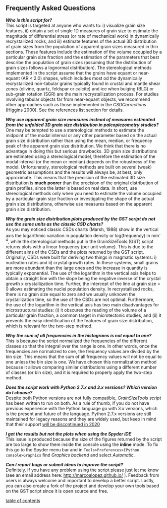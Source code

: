 Frequently Asked Questions
-------------

***Who is this script for?***  
This script is targeted at anyone who wants to: i) visualize grain size features, ii) obtain a set of single 1D measures of grain size to estimate the magnitude of differential stress (or rate of mechanical work) in dynamically recrystallized rocks, and iii) estimate features of the actual 3D distribution of grain sizes from the population of apparent grain sizes measured in thin sections. These features include the estimation of the volume occupied by a particular grain size fraction and the estimation of the parameters that best describe the population of grain sizes (assuming that the distribution of grain sizes follows a lognormal distribution). The stereological methods implemented in the script assume that the grains have equant or near-equant (AR < 2.0) shapes, which includes most od the dynamically recrystallized non-tabular grains typically found in crustal and mantle shear zones (olivine, quartz, feldspar or calcite) and ice when bulging (BLG) or sub-grain rotation (SGR) are the main recrystallization process. For studies involving tabular objects far from near-equant objects, we recommend other approaches such as those implemented in the *CSDCorrections* (Higgins 2000). See the references list section for details.

***Why use apparent grain size measures instead of measures estimated from the unfolded 3D grain size distribution in paleopiezometry studies?***  
One may be tempted to use a stereological methods to estimate the midpoint of the modal interval or any other parameter based on the actual grain size distribution rather than using the mean, median, or frequency peak of the apparent grain size distribution. We think that there is no advantage in doing this but serious drawbacks. 3D grain size distributions are estimated using a stereological model, therefore the estimation of the modal interval (or the mean or median) depends on the robustness of the model. Unfortunately, stereological methods are built on several (weak) geometric assumptions and the results will always be, at best, only approximate. This means that the precision of the estimated 3D size distribution is **much poorer** than the precision of the original distribution of grain profiles, since the latter is based on real data. In short, use stereological methods only when you need to estimate the volume occupied by a particular grain size fraction or investigating the shape of the actual grain size distributions, otherwise use measures based on the apparent grain size distribution.

***Why the grain size distribution plots produced by the GST script do not use the same units as the classic CSD charts?***  
As you may noticed classic CSDs charts (Marsh, 1988) show in the vertical axis the logarithmic variation in population density or log(frequency) in mm<sup>-4</sup>, while the stereological methods put in the GrainSizeTools (GST) script returns plots with a linear frequency (per unit volume). This is due to the different aims of the CSDs and the plots returned by the GST script. Originally, CSDs were built for deriving two things in magmatic systems: i) nucleation rates and ii) crystal growth rates. In these systems, small grains are more abundant than the large ones and the increase in quantity is typically exponential. The use of the logarithm in the vertical axis helps to obtain a straight line with the slope being the negative inverse of the crystal growth x crystallization time. Further, the intercept of the line at grain size = 0 allows estimating the nuclei population density. In recrystallized rocks, there is no grain size equal to zero and we usually unknown the crystallization time, so the use of the CSDs are not optimal. Furthermore, the use of the logarithm in the vertical axis has two main disadvantages for microstructural studies: (i) it obscures the reading of the volume of a particular grain fraction, a common target in microtectonic studies, and (ii) it prevents the easy identification of the features of grain size distribution, which is relevant for the two-step method.

***Why the sum of all frequencies in the histograms is not equal to one?***  
This is because the script normalized the frequencies of the different classes so that the integral over the range is one. In other words, once the frequencies are normalized to one, the frequency values are divided by the bin size. This means that the sum of all frequency values will not be equal to one unless the bin size is one. We have chosen this normalization method because it allows comparing similar distributions using a different number of classes (or bin size), and it is required to properly apply the two-step method.

***Does the script work with Python 2.7.x and 3.x versions? Which version do I choose?***  
Despite both Python versions are not fully compatible, *GrainSizeTools script* has been written to run on both. As a rule of thumb, if you do not have previous experience with the Python language go with 3.x versions, which is the present and future of the language. Python 2.7.x versions are still maintained for legacy reasons and they are widely used, but keep in mind that their support [will be discontinued in 2020](https://pythonclock.org/)

***I get the results but not the plots when using the Spyder IDE***  
This issue is produced because the size of the figures returned by the script are too large to show them inside the console using the **inline** mode. To fix this go to the Spyder menu bar and in  ```Tools>Preferences>IPython console>Graphics``` find *Graphics backend* and select *Automatic*.

***Can I report bugs or submit ideas to improve the script?***  
Definitely. If you have any problem using the script please just let me know (see an email address here: http://marcoalopez.github.io/ ). Feedback from users is always welcome and important to develop a better script. Lastly, you can also create a fork of the project and develop your own tools based on the GST script since it is open source and free.

[table of contents](https://github.com/marcoalopez/GrainSizeTools/blob/master/DOCS/tableOfContents.md)
